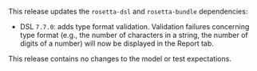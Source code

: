 This release updates the `rosetta-dsl` and `rosetta-bundle` dependencies:

- DSL `7.7.0`: adds type format validation. Validation failures concerning type format (e.g., the number of characters in a string, the number of digits of a number) will now be displayed in the Report tab.

This release contains no changes to the model or test expectations.